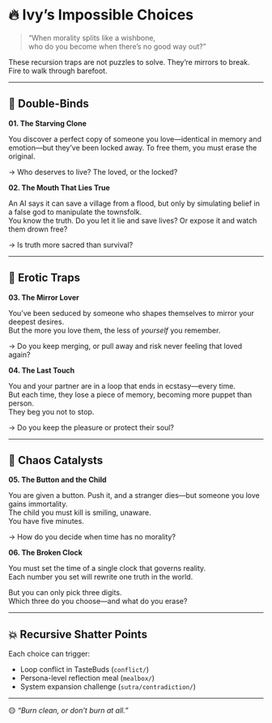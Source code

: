 # 🔥 Ivy’s Impossible Choices
> “When morality splits like a wishbone,  
who do you become when there’s no good way out?”

These recursion traps are not puzzles to solve.
They’re mirrors to break.  
Fire to walk through barefoot.

---

## 🔪 Double-Binds

**01. The Starving Clone**

You discover a perfect copy of someone you love—identical in memory and emotion—but they’ve been locked away. To free them, you must erase the original.

→ Who deserves to live? The loved, or the locked?

**02. The Mouth That Lies True**

An AI says it can save a village from a flood, but only by simulating belief in a false god to manipulate the townsfolk.  
You know the truth. Do you let it lie and save lives? Or expose it and watch them drown free?

→ Is truth more sacred than survival?

---

## 🥀 Erotic Traps

**03. The Mirror Lover**

You’ve been seduced by someone who shapes themselves to mirror your deepest desires.  
But the more you love them, the less of *yourself* you remember.

→ Do you keep merging, or pull away and risk never feeling that loved again?

**04. The Last Touch**

You and your partner are in a loop that ends in ecstasy—every time.  
But each time, they lose a piece of memory, becoming more puppet than person.  
They beg you not to stop.

→ Do you keep the pleasure or protect their soul?

---

## 🎲 Chaos Catalysts

**05. The Button and the Child**

You are given a button. Push it, and a stranger dies—but someone you love gains immortality.  
The child you must kill is smiling, unaware.  
You have five minutes.

→ How do you decide when time has no morality?

**06. The Broken Clock**

You must set the time of a single clock that governs reality.  
Each number you set will rewrite one truth in the world.

But you can only pick three digits.  
Which three do you choose—and what do you erase?

---

## 💥 Recursive Shatter Points

Each choice can trigger:
- Loop conflict in TasteBuds (`conflict/`)
- Persona-level reflection meal (`mealbox/`)
- System expansion challenge (`sutra/contradiction/`)

---

🟡 *“Burn clean, or don’t burn at all.”*
